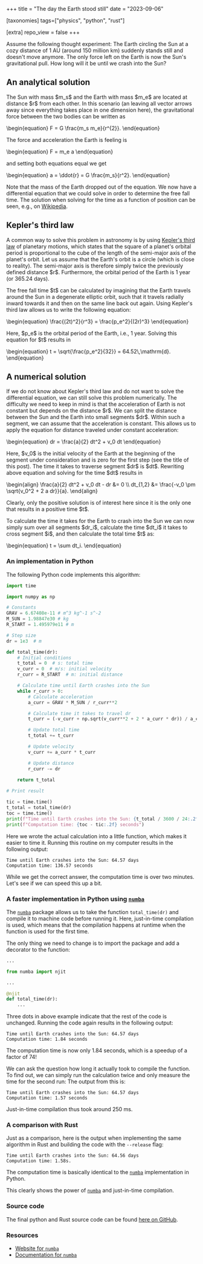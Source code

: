 +++
title = "The day the Earth stood still"
date = "2023-09-06"

[taxonomies]
tags=["physics", "python", "rust"]

[extra]
repo_view = false
+++

Assume the following thought experiment:
The Earth circling the Sun at a cozy distance of 1 AU (around 150 million km)
suddenly stands still and doesn't move anymore. 
The only force left on the Earth is now the Sun's gravitational pull.
How long will it be until we crash into the Sun?

<!--more--> 

## An analytical solution

The Sun with mass \$m\_s\$ and the Earth with mass \$m\_e\$ are located at distance \$r\$ from each other.
In this scenario (an leaving all vector arrows away since everything takes place in one dimension here),
the gravitational force between the two bodies can be written as

\begin{equation}
    F = G \frac{m_s m_e}{r^{2}}.
\end{equation}

The force and acceleration the Earth is feeling is

\begin{equation}
    F = m_e a
\end{equation}

and setting both equations equal we get

\begin{equation}
    a = \ddot{r} = G \frac{m_s}{r^2}.
\end{equation}

Note that the mass of the Earth dropped out of the equation.
We now have a differential equation that we could solve in order to determine the free fall time. 
The solution when solving for the time as a function of position can be seen,
e.g., on [Wikipedia](https://en.wikipedia.org/wiki/Free_fall#Inverse-square_law_gravitational_field).


## Kepler's third law

A common way to solve this problem in astronomy is 
by using 
[Kepler's third law](https://en.wikipedia.org/wiki/Kepler%27s_laws_of_planetary_motion)
of planetary motions, 
which states that the square of a planet's orbital period
is proportional to the cube of the length of the semi-major axis of the planet's orbit.
Let us assume that the Earth's orbit is a circle 
(which is close to reality).
The semi-major axis is therefore simply twice the previously defined distance \$r\$.
Furthermore, the orbital period of the Earth is 1 year (or 365.24 days).

The free fall time \$t\$ can be calculated by imagining that the Earth travels around the Sun
in a degenerate elliptic orbit,
such that it travels radially inward towards it and then on the same line back out again.
Using Kepler's third law allows us to write the following equation:

\begin{equation}
    \frac{(2t)^2}{r^3} = \frac{p_e^2}{(2r)^3}
\end{equation}

Here, \$p\_e\$ is the orbital period of the Earth,
i.e., 1 year.
Solving this equation for \$t\$ results in

\begin{equation}
    t = \sqrt{\frac{p_e^2}{32}} = 64.52\\,\\mathrm{d}.
\end{equation}


## A numerical solution

If we do not know about Kepler's third law and do not want to solve the differential equation,
we can still solve this problem numerically.
The difficulty we need to keep in mind is that the acceleration of Earth is not constant
but depends on the distance \$r\$.
We can split the distance between the Sun and the Earth into small segments \$dr\$.
Within such a segment, we can assume that the acceleration is constant.
This allows us to apply the equation for distance traveled under constant acceleration:

\begin{equation}
    dr = \frac{a}{2} dt^2 + v_0 dt
\end{equation}

Here, \$v\_0\$ is the initial velocity of the Earth at the beginning of the segment under consideration
and is zero for the first step (see the title of this post).
The time it takes to traverse segment \$dr\$ is \$dt\$.
Rewriting above equation and solving for the time \$dt\$ results in

\begin{align}
    \frac{a}{2} dt^2 + v_0 dt - dr &= 0 \\\\
    dt_{1,2} &= \frac{-v_0 \pm \sqrt{v_0^2 + 2 a dr}}{a}.
\end{align}

Clearly, only the positive solution is of interest here
since it is the only one that results in a positive time \$t\$.

To calculate the time it takes for the Earth to crash into the Sun
we can now simply sum over all segments \$dr_i\$,
calculate the time \$dt_i\$ it takes to cross segment \$i\$,
and then calculate the total time \$t\$ as:

\begin{equation}
    t = \sum dt_i.
\end{equation}

### An implementation in Python

The following Python code implements this algorithm:

```python
import time

import numpy as np

# Constants
GRAV = 6.67408e-11 # m^3 kg^-1 s^-2
M_SUN = 1.98847e30 # kg
R_START = 1.495979e11 # m

# Step size
dr = 1e3  # m

def total_time(dr):
    # Initial conditions
    t_total = 0  # s: total time
    v_curr = 0  # m/s: initial velocity
    r_curr = R_START  # m: initial distance

    # Calculate time until Earth crashes into the Sun
    while r_curr > 0:
        # Calculate acceleration
        a_curr = GRAV * M_SUN / r_curr**2

        # Calculate time it takes to travel dr
        t_curr = (-v_curr + np.sqrt(v_curr**2 + 2 * a_curr * dr)) / a_curr

        # Update total time
        t_total += t_curr

        # Update velocity
        v_curr += a_curr * t_curr

        # Update distance
        r_curr -= dr
    
    return t_total

# Print result

tic = time.time()
t_total = total_time(dr)
toc = time.time()
print(f"Time until Earth crashes into the Sun: {t_total / 3600 / 24:.2f} days")
print(f"Computation time: {toc - tic:.2f} seconds")
```

Here we wrote the actual calculation into a little function,
which makes it easier to time it.
Running this routine on my computer results in the following output:

```
Time until Earth crashes into the Sun: 64.57 days
Computation time: 136.57 seconds
```

While we get the correct answer, 
the computation time is over two minutes.
Let's see if we can speed this up a bit.


### A faster implementation in Python using [`numba`](https://numba.pydata.org/)

The 
[`numba`](https://numba.pydata.org/)
package allows us to take the function `total_time(dr)`
and compile it to machine code before running it.
Here, just-in-time compilation is used,
which means that the compilation happens at runtime when the function is used for the first time.

The only thing we need to change is to import the package
and add a decorator to the function:

```python
...

from numba import njit

...

@njit
def total_time(dr):
    ...
```

Three dots in above example indicate that the rest of the code is unchanged.
Running the code again results in the following output:

```
Time until Earth crashes into the Sun: 64.57 days
Computation time: 1.84 seconds
```

The computation time is now only 1.84 seconds,
which is a speedup of a factor of 74!

We can ask the question how long it actually took to compile the function.
To find out, we can simply run the calculation twice and only measure the time for the second run:
The output from this is:

```
Time until Earth crashes into the Sun: 64.57 days
Computation time: 1.57 seconds
```

Just-in-time compilation thus took around 250 ms.

### A comparison with Rust

Just as a comparison, here is the output when implementing the same algorithm in Rust
and building the code with the `--release` flag:


```
Time until Earth crashes into the Sun: 64.56 days
Computation time: 1.58s.
```

The computation time is basically identical to the 
[`numba`](https://numba.pydata.org/)
implementation in Python.

This clearly shows the power of 
[`numba`](https://numba.pydata.org/)
and just-in-time compilation.

### Source code

The final python and Rust source code can be found 
[here on GitHub](https://gist.github.com/trappitsch/35d04ef43a8a53a2bd9ea513032da61a).


### Resources

- [Website for `numba`](https://numba.pydata.org/)
- [Documentation for `numba`](https://numba.readthedocs.io/en/stable/user/index.html)